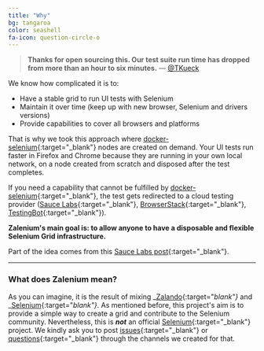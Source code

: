```yaml
---
title: "Why"
bg: tangaroa
color: seashell
fa-icon: question-circle-o
---
```


> **Thanks for open sourcing this. Our test suite run time has dropped from more than an hour to six minutes.** — [@TKueck](https://twitter.com/Tkueck/status/887425829273088000)

We know how complicated it is to:
* Have a stable grid to run UI tests with Selenium
* Maintain it over time (keep up with new browser, Selenium and drivers versions)
* Provide capabilities to cover all browsers and platforms

That is why we took this approach where [docker-selenium](https://github.com/elgalu/docker-selenium){:target="_blank"}
nodes are created on demand. Your UI tests run faster in Firefox and Chrome because they are running in your own local network,
on a node created from scratch and disposed after the test completes.

If you need a capability that cannot be fulfilled by [docker-selenium](https://github.com/elgalu/docker-selenium){:target="_blank"},
the test gets redirected to a cloud testing provider ([Sauce Labs](https://saucelabs.com/){:target="_blank"}, 
[BrowserStack](https://www.browserstack.com/){:target="_blank"}, [TestingBot](https://testingbot.com/){:target="_blank"}).

**Zalenium's main goal is: to allow anyone to have a disposable and flexible Selenium Grid infrastructure.**

Part of the idea comes from this [Sauce Labs post](https://saucelabs.com/blog/introducing-the-sauce-plugin-for-selenium-grid){:target="_blank"}. 

***

### What does **Zalenium** mean?
As you can imagine, it is the result of mixing _[Zalando](https://tech.zalando.com){:target="_blank"}_ and 
_[Selenium](http://www.seleniumhq.org/){:target="_blank"}_. As mentioned before, this project's aim is to provide a 
simple way to create a grid and contribute to the Selenium community. Nevertheless, this is _**not**_ an official 
[Selenium](http://www.seleniumhq.org/){:target="_blank"} project. We kindly ask you to post 
[issues](https://github.com/zalando/zalenium/issues/new){:target="_blank"} or 
[questions](https://gitter.im/zalando/zalenium){:target="_blank"} through the channels we created for that.